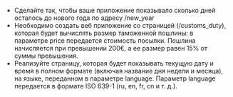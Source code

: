 - Сделайте так, чтобы ваше приложение показывало сколько дней осталось до нового года по адресу /new_year
- Необходимо создать веб приложение со страницей (/customs_duty), которая будет вычислять размер таможенной пошлины: в параметре price передается стоимость посылки. Пошлина начисляется при превышении 200€, а ее размер равен 15% от суммы превышения.
- Реализуйте страницу, которая будет показывать текущую дату и время в полном формате (включая название дня недели и месяца), на языке, переданном в параметре language. Параметр language передается в формате ISO 639-1 (ru, en, fr, cn и т. д.).
